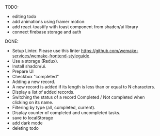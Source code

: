 TODO:

- editing todo
- add animations using framer motion
- add react-toastify with toast component from shadcn/ui library
- connect firebase storage and auth

DONE:

- Setup Linter. Please use this linter https://github.com/wemake-services/wemake-frontend-styleguide.
- Use a storage (Redux).
- Install shadcn/ui.
- Prepare UI
- Checkbox "completed"
- Adding a new record.
- A new record is added if its length is less than or equal to N characters.
- Display a list of added records.
- Switching the status of a record Completed / Not completed when clicking on its name.
- Filtering by type (all, completed, current).
- Display counter of completed and uncompleted tasks.
- save to localStorage
- add dark mode
- deleting todo
